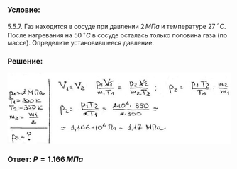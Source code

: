 ###  Условие: 

$5.5.7.$ Газ находится в сосуде при давлении $2 \,МПа$ и температуре $27 \,^{\circ}C$. После нагревания на $50 \,^{\circ}C$ в сосуде осталась только половина газа (по массе). Определите установившееся давление. 

###  Решение: 

![|640x204, 67%](../../img/5.5.7/1.jpg) 

###  Ответ: $P = 1.166 \,МПа$ 
